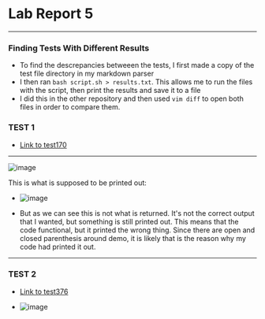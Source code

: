 # Lab Report 5

***
### **Finding Tests With Different Results**
- To find the descrepancies betweeen the tests, I first made a copy of the test file directory in my markdown parser
- I then ran `bash script.sh > results.txt`. This allows me to run the files with the script, then print the results and save it to a file
- I did this in the other repository and then used `vim diff` to open both files in order to compare them.

### TEST 1
- [Link to test170](https://github.com/nidhidhamnani/markdown-parser/blob/main/test-files/170.md)
***

![image](https://user-images.githubusercontent.com/100736576/172103066-04fe8b38-6528-4e00-a2e0-6108bbefa28b.png)

This is what is supposed to be printed out:
- ![image](https://user-images.githubusercontent.com/100736576/172107298-46e39eeb-4e61-4e77-ad92-4885f8e142e6.png)

- But as we can see this is not what is returned.  It's not the correct output that I wanted, but something is still printed out. This means that the code functional, but it printed the wrong thing. Since there are open and closed parenthesis around demo, it is likely that is the reason why my code had printed it out. 
***

### TEST 2
- [Link to test376](https://github.com/nidhidhamnani/markdown-parser/blob/main/test-files/376.md)

- ![image](https://user-images.githubusercontent.com/100736576/172113785-5186c613-7160-4b72-b2ae-5856a8967caa.png)
